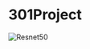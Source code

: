 # 301Project
![Resnet50](https://drive.google.com/file/d/1chH8YKZIVmVRBlbrNUejdxivohmLO--F/view?usp=share_link)
